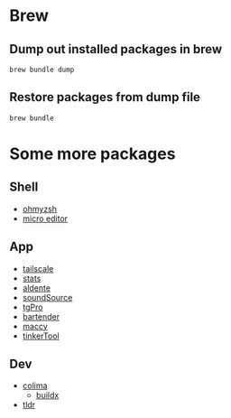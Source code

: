 # Brew
## Dump out installed packages in brew
```brew bundle dump```

## Restore packages from dump file
```brew bundle```

# Some more packages
## Shell
- [ohmyzsh](https://github.com/ohmyzsh/ohmyzsh)
- [micro editor](https://github.com/zyedidia/micro)

## App
- [tailscale](https://tailscale.com/)
- [stats](https://github.com/exelban/stats)
- [aldente](https://github.com/AppHouseKitchen/AlDente-Charge-Limiter)
- [soundSource](https://rogueamoeba.com/soundsource/)
- [tgPro](https://www.tunabellysoftware.com/tgpro/)
- [bartender](https://www.macbartender.com/)
- [maccy](https://github.com/p0deje/Maccy)
- [tinkerTool](https://www.bresink.com/osx/TinkerTool.html)

## Dev
- [colima](https://github.com/abiosoft/colima)
  - [buildx](https://aosolorzano.medium.com/installing-colima-as-a-docker-engine-provider-with-buildx-and-compose-plugins-installed-1ce8b3bae158)
- [tldr](https://github.com/tldr-pages/tldr/wiki/tldr-pages-clients)
